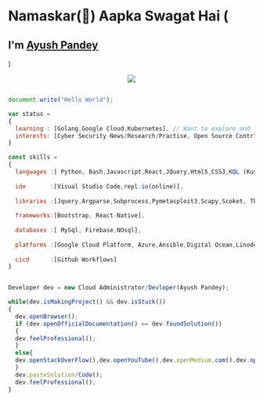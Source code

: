 # Namaskar(:pray:) Aapka Swagat Hai (<h2> I'm [Ayush Pandey](https://github.com/Metapandey)</h2>)

<p align="center" >
<img src="https://user-images.githubusercontent.com/49518917/109409530-91fb2c80-79b9-11eb-8c2e-743d08ac99df.gif"><br>
</p> 

```js

document.write("Hello World");

var status = 
{ 
  learning : [Golang,Google Cloud,Kubernetes], // Want to explore and learn about different services provided by AWS but not a the moment
  interests: [Cyber Security News/Research/Practise, Open Source Contribution,Football,Formula One,Flat track racing]
}

const skills = 
{
  languages :[ Python, Bash,Javascript,React,JQuery,Html5,CSS3,KQL (Kusto Query Language),Data Serialization L(Json,Yaml,XML),Java,C++],
  
  ide       :[Visual Studio Code,repl.io(online)],
  
  libraries :[Jquery,Argparse,Subprocess,Pymetasploit3,Scapy,Scoket, Tkinter,Numpy,Pandas],
  
  frameworks:[Bootstrap, React-Native],
  
  databases :[ MySql, Firebase,NOsql],
  
  platforms :[Google Cloud Platform, Azure,Ansible,Digital Ocean,Linode,IBM,Cisco],
  
  cicd      :[Github Workflows]
}


Developer dev = new Cloud Administrator/Devloper(Ayush Pandey);

while(dev.isMakingProject() && dev.isStuck())  
{
  dev.openBrowser();
  if (dev.openOfficialDocumentation() == dev.foundSolution())
  {
  dev.feelProfessional();
  }
  else{
  dev.openStackOverFlow(),dev.openYouTube(),dev.openMedium.com(),dev.openReddit();
  }
  dev.pasteSolution/Code();
  dev.feelProfessional();
}


```

